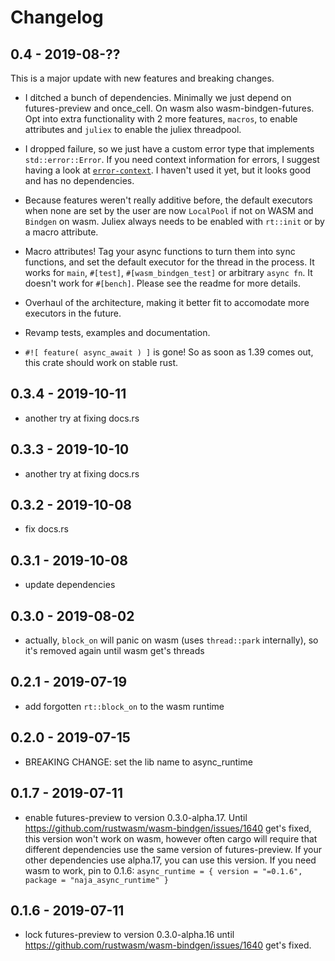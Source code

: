 # Changelog

## 0.4 - 2019-08-??

This is a major update with new features and breaking changes.

- I ditched a bunch of dependencies. Minimally we just depend on futures-preview and once_cell.
  On wasm also wasm-bindgen-futures.
  Opt into extra functionality with 2 more features, `macros`, to enable attributes and `juliex` to enable
  the juliex threadpool.

- I dropped failure, so we just have a custom error type that implements `std::error::Error`. If you need
  context information for errors, I suggest having a look at [`error-context`](https://docs.rs/error-context/0.1.1/error_context/). I haven't used it yet, but it looks good and has no dependencies.

- Because features weren't really additive before, the default executors when none are set by the user are now
  `LocalPool` if not on WASM and `Bindgen` on wasm. Juliex always needs to be enabled with `rt::init` or by a
  macro attribute.

- Macro attributes! Tag your async functions to turn them into sync functions, and set the default executor
  for the thread in the process. It works for `main`, `#[test]`, `#[wasm_bindgen_test]` or arbitrary `async fn`.
  It doesn't work for `#[bench]`. Please see the readme for more details.

- Overhaul of the architecture, making it better fit to accomodate more executors in the future.

- Revamp tests, examples and documentation.

- `#![ feature( async_await ) ]` is gone! So as soon as 1.39 comes out, this crate should work on stable rust.

## 0.3.4 - 2019-10-11

- another try at fixing docs.rs

## 0.3.3 - 2019-10-10

- another try at fixing docs.rs

## 0.3.2 - 2019-10-08

- fix docs.rs

## 0.3.1 - 2019-10-08

- update dependencies

## 0.3.0 - 2019-08-02

- actually, `block_on` will panic on wasm (uses `thread::park` internally), so it's removed again until wasm get's threads


## 0.2.1 - 2019-07-19

- add forgotten `rt::block_on` to the wasm runtime


## 0.2.0 - 2019-07-15

- BREAKING CHANGE: set the lib name to async_runtime


## 0.1.7 - 2019-07-11

- enable futures-preview to version 0.3.0-alpha.17. Until https://github.com/rustwasm/wasm-bindgen/issues/1640 get's fixed,
  this version won't work on wasm, however often cargo will require that different dependencies use the same version of
  futures-preview. If your other dependencies use alpha.17, you can use this version. If you need wasm to work, pin to 0.1.6:
  `async_runtime = { version = "=0.1.6", package = "naja_async_runtime" }`


## 0.1.6 - 2019-07-11

- lock futures-preview to version 0.3.0-alpha.16 until https://github.com/rustwasm/wasm-bindgen/issues/1640 get's fixed.
